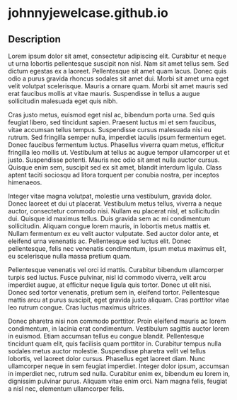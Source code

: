 # johnnyjewelcase.github.io

## Description

Lorem ipsum dolor sit amet, consectetur adipiscing elit. Curabitur et neque ut urna lobortis pellentesque suscipit non nisl. Nam sit amet tellus sem. Sed dictum egestas ex a laoreet. Pellentesque sit amet quam lacus. Donec quis odio a purus gravida rhoncus sodales sit amet dui. Morbi sit amet urna eget velit volutpat scelerisque. Mauris a ornare quam. Morbi sit amet mauris sed erat faucibus mollis at vitae mauris. Suspendisse in tellus a augue sollicitudin malesuada eget quis nibh.

Cras justo metus, euismod eget nisl ac, bibendum porta urna. Sed quis feugiat libero, sed tincidunt sapien. Praesent luctus mi et sem faucibus, vitae accumsan tellus tempus. Suspendisse cursus malesuada nisi eu rutrum. Sed fringilla semper nulla, imperdiet iaculis ipsum fermentum eget. Donec faucibus fermentum luctus. Phasellus viverra quam metus, efficitur fringilla leo mollis ut. Vestibulum at tellus ac augue tempor ullamcorper ut et justo. Suspendisse potenti. Mauris nec odio sit amet nulla auctor cursus. Quisque enim sem, suscipit sed ex sit amet, blandit interdum ligula. Class aptent taciti sociosqu ad litora torquent per conubia nostra, per inceptos himenaeos.

Integer vitae magna volutpat, molestie urna vestibulum, gravida dolor. Donec laoreet et dui ut placerat. Vestibulum metus tellus, viverra a neque auctor, consectetur commodo nisi. Nullam eu placerat nisl, et sollicitudin dui. Quisque id maximus tellus. Duis gravida sem ac mi condimentum sollicitudin. Aliquam congue lorem mauris, in lobortis metus mattis et. Nullam fermentum ex eu velit auctor vulputate. Sed auctor dolor ante, et eleifend urna venenatis ac. Pellentesque sed luctus elit. Donec pellentesque, felis nec venenatis condimentum, ipsum metus maximus elit, eu scelerisque nulla massa pretium quam.

Pellentesque venenatis vel orci id mattis. Curabitur bibendum ullamcorper turpis sed luctus. Fusce pulvinar, nisl id commodo viverra, velit arcu imperdiet augue, at efficitur neque ligula quis tortor. Donec ut elit nisi. Donec sed tortor venenatis, pretium sem in, eleifend tortor. Pellentesque mattis arcu at purus suscipit, eget gravida justo aliquam. Cras porttitor vitae leo rutrum congue. Cras luctus maximus ultrices.

Donec pharetra nisi non commodo porttitor. Proin eleifend mauris ac lorem condimentum, in lacinia erat condimentum. Vestibulum sagittis auctor lorem in euismod. Etiam accumsan tellus eu congue blandit. Pellentesque tincidunt quam elit, quis facilisis quam porttitor in. Curabitur tempus nulla sodales metus auctor molestie. Suspendisse pharetra velit vel tellus lobortis, vel laoreet dolor cursus. Phasellus eget laoreet diam. Nunc ullamcorper neque in sem feugiat imperdiet. Integer dolor ipsum, accumsan in imperdiet nec, rutrum sed nulla. Curabitur enim ex, bibendum eu lorem in, dignissim pulvinar purus. Aliquam vitae enim orci. Nam magna felis, feugiat a nisl nec, elementum ullamcorper felis.
